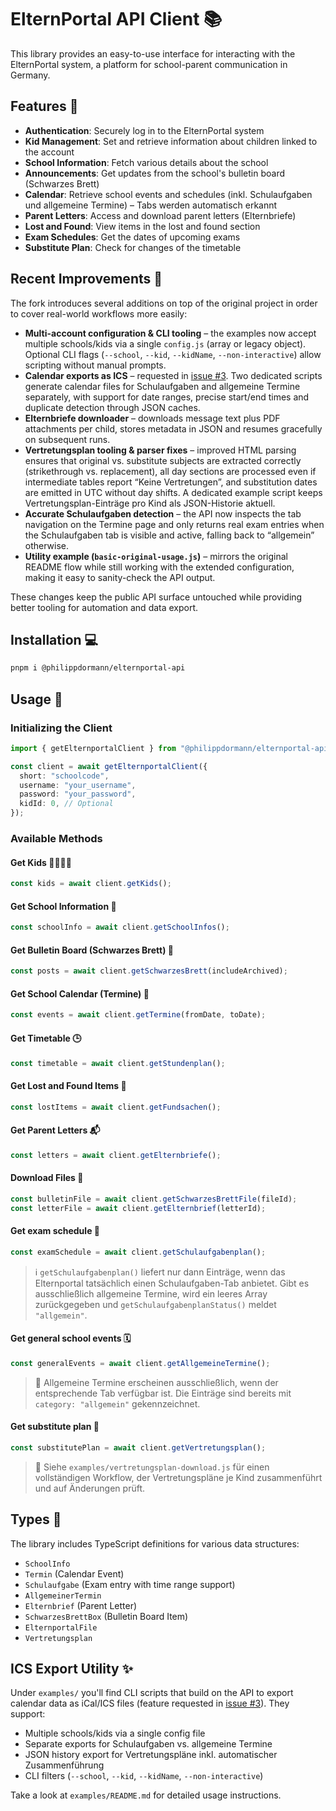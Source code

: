# ElternPortal API Client 📚

This library provides an easy-to-use interface for interacting with the ElternPortal system, a platform for school-parent communication in Germany.

## Features 🌟

- **Authentication**: Securely log in to the ElternPortal system
- **Kid Management**: Set and retrieve information about children linked to the account
- **School Information**: Fetch various details about the school
- **Announcements**: Get updates from the school's bulletin board (Schwarzes Brett)
- **Calendar**: Retrieve school events and schedules (inkl. Schulaufgaben und allgemeine Termine) – Tabs werden automatisch erkannt
- **Parent Letters**: Access and download parent letters (Elternbriefe)
- **Lost and Found**: View items in the lost and found section
- **Exam Schedules**: Get the dates of upcoming exams
- **Substitute Plan**: Check for changes of the timetable 

## Recent Improvements 🔧

The fork introduces several additions on top of the original project in order to cover real-world workflows more easily:

- **Multi-account configuration & CLI tooling** – the examples now accept multiple schools/kids via a single `config.js` (array or legacy object). Optional CLI flags (`--school`, `--kid`, `--kidName`, `--non-interactive`) allow scripting without manual prompts.
- **Calendar exports as ICS** – requested in [issue #3](https://github.com/philippdormann/elternportal-api/issues/3). Two dedicated scripts generate calendar files for Schulaufgaben and allgemeine Termine separately, with support for date ranges, precise start/end times and duplicate detection through JSON caches.
- **Elternbriefe downloader** – downloads message text plus PDF attachments per child, stores metadata in JSON and resumes gracefully on subsequent runs.
- **Vertretungsplan tooling & parser fixes** – improved HTML parsing ensures that original vs. substitute subjects are extracted correctly (strikethrough vs. replacement), all day sections are processed even if intermediate tables report “Keine Vertretungen”, and substitution dates are emitted in UTC without day shifts. A dedicated example script keeps Vertretungsplan-Einträge pro Kind als JSON-Historie aktuell.
- **Accurate Schulaufgaben detection** – the API now inspects the tab navigation on the Termine page and only returns real exam entries when the Schulaufgaben tab is visible and active, falling back to “allgemein” otherwise.
- **Utility example (`basic-original-usage.js`)** – mirrors the original README flow while still working with the extended configuration, making it easy to sanity-check the API output.

These changes keep the public API surface untouched while providing better tooling for automation and data export.

## Installation 💻

```bash
pnpm i @philippdormann/elternportal-api
```

## Usage 🚀

### Initializing the Client

```typescript
import { getElternportalClient } from "@philippdormann/elternportal-api";

const client = await getElternportalClient({
  short: "schoolcode",
  username: "your_username",
  password: "your_password",
  kidId: 0, // Optional
});
```

### Available Methods

#### Get Kids 👨‍👩‍👧‍👦

```typescript
const kids = await client.getKids();
```

#### Get School Information 🏫

```typescript
const schoolInfo = await client.getSchoolInfos();
```

#### Get Bulletin Board (Schwarzes Brett) 📌

```typescript
const posts = await client.getSchwarzesBrett(includeArchived);
```

#### Get School Calendar (Termine) 📅

```typescript
const events = await client.getTermine(fromDate, toDate);
```

#### Get Timetable 🕒

```typescript
const timetable = await client.getStundenplan();
```

#### Get Lost and Found Items 🧦

```typescript
const lostItems = await client.getFundsachen();
```

#### Get Parent Letters 📬

```typescript
const letters = await client.getElternbriefe();
```

#### Download Files 📁

```typescript
const bulletinFile = await client.getSchwarzesBrettFile(fileId);
const letterFile = await client.getElternbrief(letterId);
```

#### Get exam schedule 📆

```typescript
const examSchedule = await client.getSchulaufgabenplan();
```

> ℹ️  `getSchulaufgabenplan()` liefert nur dann Einträge, wenn das Elternportal tatsächlich einen Schulaufgaben-Tab anbietet. Gibt es ausschließlich allgemeine Termine, wird ein leeres Array zurückgegeben und `getSchulaufgabenplanStatus()` meldet `"allgemein"`.

#### Get general school events 🗓️

```typescript
const generalEvents = await client.getAllgemeineTermine();
```

> 📌  Allgemeine Termine erscheinen ausschließlich, wenn der entsprechende Tab verfügbar ist. Die Einträge sind bereits mit `category: "allgemein"` gekennzeichnet.

#### Get substitute plan 🔄

```typescript
const substitutePlan = await client.getVertretungsplan();
```

> 💾  Siehe `examples/vertretungsplan-download.js` für einen vollständigen Workflow, der Vertretungspläne je Kind zusammenführt und auf Änderungen prüft.

## Types 📝

The library includes TypeScript definitions for various data structures:

- `SchoolInfo`
- `Termin` (Calendar Event)
- `Schulaufgabe` (Exam entry with time range support)
- `AllgemeinerTermin`
- `Elternbrief` (Parent Letter)
- `SchwarzesBrettBox` (Bulletin Board Item)
- `ElternportalFile`
- `Vertretungsplan`

## ICS Export Utility ✨

Under `examples/` you'll find CLI scripts that build on the API to export calendar data as iCal/ICS files (feature requested in [issue #3](https://github.com/philippdormann/elternportal-api/issues/3)). They support:

- Multiple schools/kids via a single config file
- Separate exports for Schulaufgaben vs. allgemeine Termine
- JSON history export for Vertretungspläne inkl. automatischer Zusammenführung
- CLI filters (`--school`, `--kid`, `--kidName`, `--non-interactive`)

Take a look at `examples/README.md` for detailed usage instructions.
